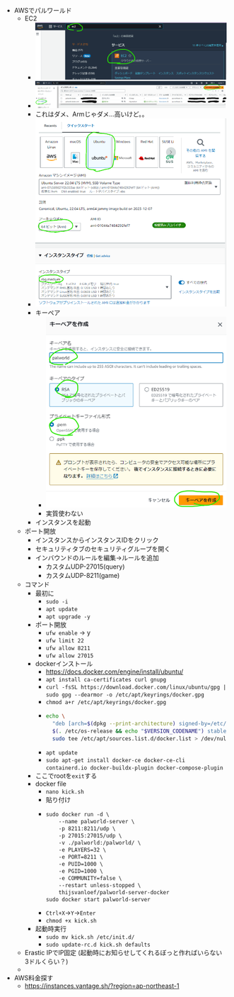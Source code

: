 - AWSでパルワールド
	- EC2
		- ![image.png](../assets/image_1705846647428_0.png)
		- ![image.png](../assets/image_1705846707938_0.png)
		- これはダメ、Armじゃダメ…高いけど。。
		- ![image.png](../assets/image_1705846834428_0.png)
		- キーペア
			- ![image.png](../assets/image_1705846881570_0.png)
			- 実質使わない
		- インスタンスを起動
	- ポート開放
		- インスタンスからインスタンスIDをクリック
		- セキュリティタブのセキュリティグループを開く
		- インバウンドのルールを編集→ルールを追加
			- カスタムUDP-27015(query)
			- カスタムUDP-8211(game)
	- コマンド
		- 最初に
			- `sudo -i`
			- `apt update`
			- `apt upgrade -y`
		- ポート開放
			- `ufw enable` → y
			- `ufw limit 22`
			- `ufw allow 8211`
			- `ufw allow 27015`
		- dockerインストール
			- https://docs.docker.com/engine/install/ubuntu/
			- `apt install ca-certificates curl gnupg`
			- `curl -fsSL https://download.docker.com/linux/ubuntu/gpg | sudo gpg --dearmor -o /etc/apt/keyrings/docker.gpg`
			- `chmod a+r /etc/apt/keyrings/docker.gpg`
			- ```sh
			  echo \
			    "deb [arch=$(dpkg --print-architecture) signed-by=/etc/apt/keyrings/docker.gpg] https://download.docker.com/linux/ubuntu \
			    $(. /etc/os-release && echo "$VERSION_CODENAME") stable" | \
			    sudo tee /etc/apt/sources.list.d/docker.list > /dev/null
			  
			  ```
			- `apt update`
			- `sudo apt-get install docker-ce docker-ce-cli containerd.io docker-buildx-plugin docker-compose-plugin`
		- ここでrootを`exit`する
		- docker file
			- `nano kick.sh`
			- 貼り付け
			- ```
			  sudo docker run -d \
			      --name palworld-server \
			      -p 8211:8211/udp \
			      -p 27015:27015/udp \
			      -v ./palworld:/palworld/ \
			      -e PLAYERS=32 \
			      -e PORT=8211 \
			      -e PUID=1000 \
			      -e PGID=1000 \
			      -e COMMUNITY=false \
			      --restart unless-stopped \
			      thijsvanloef/palworld-server-docker
			  sudo docker start palworld-server
			  ```
			- `Ctrl+X`→`Y`→`Enter`
			- `chmod +x kick.sh`
		- 起動時実行
			- `sudo mv kick.sh /etc/init.d/`
			- `sudo update-rc.d kick.sh defaults`
	- Erastic IPでIP固定 (起動時にお知らせしてくれるぼっと作ればいらない 3ドルくらい？)
	-
- AWS料金探す
	- https://instances.vantage.sh/?region=ap-northeast-1